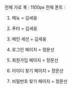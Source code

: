 
전체 가로 폭 : 1100px
전체 폰트 : 

1. 메뉴 = 김세웅

2. 푸터 = 김세웅

3. 메인 세션  = 김세웅

4. 로그인 페이지 = 정문선

5. 회원가입 페이지 = 정문선

6. 아이디 찾기 페이지 = 정문선

7. 비밀번호 찾기 페이지 = 정문선






